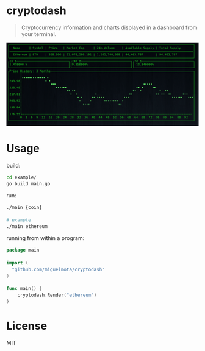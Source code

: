 # cryptodash

> Cryptocurrency information and charts displayed in a dashboard from your terminal.

<img src="./screenshot.png" width="750">

# Usage

build:

```bash
cd example/
go build main.go
```

run:

```bash
./main {coin}

# example
./main ethereum
```

running from within a program:

```go
package main

import (
  "github.com/miguelmota/cryptodash"
)

func main() {
	cryptodash.Render("ethereum")
}
```

# License

MIT


